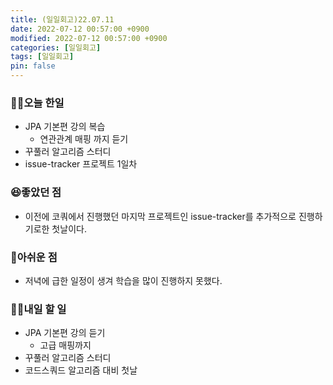 ```yaml
---
title: (일일회고)22.07.11
date: 2022-07-12 00:57:00 +0900
modified: 2022-07-12 00:57:00 +0900
categories: [일일회고]
tags: [일일회고]
pin: false
---
```


### 👨‍💻오늘 한일

- JPA 기본편 강의 복습
	- 연관관계 매핑 까지 듣기
- 꾸풀러 알고리즘 스터디
- issue-tracker 프로젝트 1일차

### 😆좋았던 점

- 이전에 코쿼에서 진행했던 마지막 프로젝트인 issue-tracker를 추가적으로 진행하기로한 첫날이다.

### 🥺아쉬운 점

- 저녁에 급한 일정이 생겨 학습을 많이 진행하지 못했다.

### 👨‍💻내일 할 일

- JPA 기본편 강의 듣기
	- 고급 매핑까지
- 꾸풀러 알고리즘 스터디
- 코드스쿼드 알고리즘 대비 첫날

